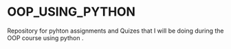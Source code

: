 # OOP_USING_PYTHON
Repository for pyhton assignments and Quizes that I will be doing during the OOP course using python .
